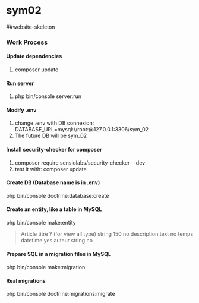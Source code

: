 # sym02
##website-skeleton

### Work Process

#### Update dependencies
1) composer update

#### Run server
1) php bin/console server:run

#### Modify .env
1) change .env with DB connexion: 
DATABASE_URL=mysql://root:@127.0.0.1:3306/sym_02
2) The future DB will be sym_02

#### Install security-checker for composer
1) composer require sensiolabs/security-checker --dev
2) test it with: composer update

#### Create DB (Database name is in .env)
php bin/console doctrine:database:create

#### Create an entity, like a table in MySQL
php bin/console make:entity
> Article
> titre
> ? (for view all type)
> string
> 150
> no
> description
> text
> no
> temps
> datetime
> yes
> auteur
> string
> no
#### Prepare SQL in a migration files in MySQL
php bin/console make:migration

#### Real migrations
php bin/console doctrine:migrations:migrate